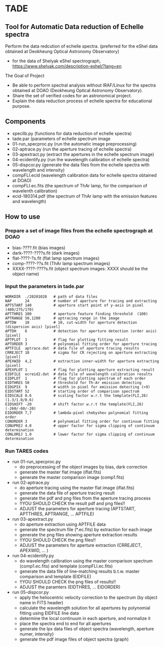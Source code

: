 # TADE
## Tool for Automatic Data reduction of Echelle spectra

Perform the data redcution of echelle spectra. (preferred for the eShel data obtained at Deokheung Optical Astronomy Observatory)
 - for the data of Shelyak eShel spectrograph, https://www.shelyak.com/description-eshel/?lang=en

The Goal of Project
 - Be able to perform spectral analysis without IRAF/Linux for the spectra obtained at DOAO (Deokheung Optical Astronomy Observatory).
 - Share the set of verified codes for an astronomical project.
 - Explain the data reduction process of echelle spectra for educational purpose.

## Components
 - speclib.py (functions for data reduction of echelle spectra)
 - tade.par (parameters of echelle spectrum image  
 - 01-run_specproc.py (run the automatic image preprocessing)
 - 02-aptrace.py (run the aperture tracing of echelle spectra)
 - 03-apextract.py (extract the apertures in the echelle spectrum image) 
 - 04-ecidentify.py (run the wavelength calibration of echelle spectra)
 - 05-dispcor.py (generate the data files from the echelle spectra with wavelength and intensity) 
 - compFLI.ecid (wavelength calibration data for echelle spectra obtained at DOAO)
 - compFLI.ec.fits (the spectrum of ThAr lamp, for the comparison of wavelenth calibration)
 - ecid-180314.pdf (the spectrum of ThAr lamp with the emission features and wavelength)

## How to use

### Prepare a set of image files from the echelle spectrograph at DOAO
 - bias-????.fit (bias images)
 - dark-????-????s.fit (dark images)
 - flat-????-?s.fit (flat lamp spectrum images)
 - comp-????-??s.fit (ThAr lamp spectrum images)
 - XXXX-????-????s.fit (object spectrum images: XXXX should be the object name)

### Input the parameters in tade.par 
```    
WORKDIR  ./20201028   # path of data files
NAP      24           # number of aperture for tracing and extracting  
APTSTART 140          # aperture start point of y-axis in pixel (400/275/170)
APTTHRES 100          # aperture feature finding threshold  (100)
APTRANGE 50,1200      # aptracing range in the image 
APTDW    10           # 10, cut-width for aperture detection (dispersion axis) [pixel]
APTDH    6            # detection for aperture detection (order axis) [pixel]
APTPLOT  1            # flag for plotting fitting result
APTORDER 3            # polynomial fitting order for aperture tracing 
APTFILE  aptrace.dat  # data file of aperture tracing results
CRREJECT 10           # sigma for CR rejecting on aperture extracting [pixel]
APEXWID  4,2          # extraction inner-width for aperture extracting [pixel]
APEXPLOT 1            # flag for plotting aperture extracting result
EIDFILE  ecreid2.dat  # data file of wavelength calibration results
EIDPLOT  1            # flag for plotting spectrum of each order 
EIDTHRES 50           # threshold for Th-Ar emission detecting 
EIDGPIX  9            # width in pixel for emission detecting (>9)
EIDSTART 52           # starting order of comparison spectrum
EIDSCALE 0.6          # scaling factor w.r.t the template(FLI,26) (1.3/1.0/0.6)
EIDSHIFT -20          # shift factor w.r.t the template(FLI,26) (-260/-60/-20)
EIDORDER 7,7          # lambda-pixel chebyshev polynomial fitting order 
CONORDER 3            # polynomial fitting order for continuum fitting 
CONUPREJ 4.0          # upper factor for sigma clipping of continuum determination
CONLOREJ 1.0          # lower factor for sigma clipping of continuum determination
```

### Run TARES codes

 - run 01-run_specproc.py 
   - do preprocessing of the object images by bias, dark correction
   - generate the master flat image (iflat.fits)
   - generate the master comparison image (comp1.fits)
 - run 02-aptrace.py
   - do aperture tracing using the master flat image (iflat.fits)
   - generate the data file of aperture tracing result
   - generate the pdf and png files from the aperture tracing process
   - !!YOU SHOULD CHECK the result pdf and png files!!
   - ADJUST the parameters for aperture tracing (APTSTART, APTTHRES, APTRANGE, ... APTFILE)
 - run 03-apextract.py
   - do aperture extraction using APTFILE data
   - generate the spectrum file (*.ec.fits) by extraction for each image 
   - generate the png files showing aperture extraction results
   - !!YOU SHOULD CHECK the png files!!
   - ADJUST the parameters for aperture extraction (CRREJECT, APEXWID, ... )
 - run 04-ecidentify.py 
   - do wavelength calibration using the master comparison spectrum (comp1.ec.fits) and template (compFLI.ec.fits)
   - generate the data file of line-matching results b.t.w. master comparison and template (EIDFILE)
   - !!YOU SHOULD CHECK the png files of results!!
   - ADJUST the paramters (EIDTHRES, ... EIDORDER)
 - run 05-dispcor.py
   - apply the heliocentric velocity correction to the spectrum (by object name in FITS header)
   - calculate the wavelength solution for all apertures by polynomial fitting using EIDFILE line data
   - determine the local continuum in each aperture, and normalize it
   - place the spectra end to end for all apertures
   - generate the lpx data files of object spectra (wavelength, aperture numer, intensity)
   - generate the pdf image files of object spectra (graph)
   

